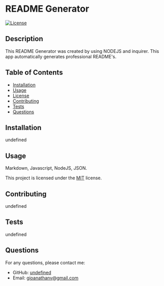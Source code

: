# README Generator

  [![License](https://img.shields.io/badge/license-MIT-blue.svg)](https://opensource.org/licenses/MIT)

## Description

This README Generator was created by using NODEJS and inquirer. This app automatically generates professional README's.

## Table of Contents

- [Installation](#installation)
- [Usage](#usage)
- [License](#license)
- [Contributing](#contributing)
- [Tests](#tests)
- [Questions](#questions)

## Installation

undefined

## Usage

Markdown, Javascript, NodeJS, JSON.

This project is licensed under the [MIT]([License](https://opensource.org/licenses/MIT)) license.

## Contributing

undefined

## Tests

undefined

## Questions

For any questions, please contact me:

- GitHub: [undefined](https://github.com/undefined)
- Email: gioanathanv@gmail.com

